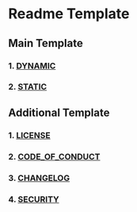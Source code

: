 # Readme Template
## Main Template
 ### 1. [DYNAMIC](DYNAMIC)
 ### 2. [STATIC](STATIC)

##  Additional Template
 ### 1. [LICENSE](LICENSE)
 ### 2. [CODE_OF_CONDUCT](CODE_OF_CONDUCT)
 ### 3. [CHANGELOG](CHANGELOG)
 ### 4. [SECURITY](SECURITY)